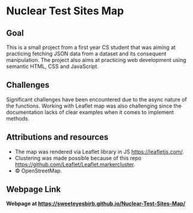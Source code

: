 # Nuclear Test Sites  Map

## Goal
This is a small project from a first year CS student that was aiming at practicing fetching JSON data from a dataset and its consequent manipulation. The project also aims at practicing web development using semantic HTML, CSS and JavaScript.

## Challenges
Significant challenges have been encountered due to the async nature of the functions. Working with Leaflet map was also challenging since the documentation lacks of clear examples when it comes to implement methods.

## Attributions and resources
- The map was rendered via Leaflet library in JS https://leafletjs.com/.
- Clustering was made possible because of this repo https://github.com/Leaflet/Leaflet.markercluster.
- © OpenStreetMap.

## Webpage Link
**Webpage at https://sweeteyesbirb.github.io/Nuclear-Test-Sites-Map/**